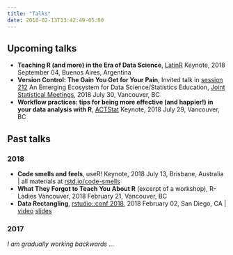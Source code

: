 ```yaml
---
title: "Talks"
date: 2018-02-13T13:42:49-05:00
---
```


## Upcoming talks

  * **Teaching R (and more) in the Era of Data Science**, [LatinR](http://latin-r.com) Keynote, 2018 September 04, Buenos Aires, Argentina
  * **Version Control: The Gain You Get for Your Pain**, Invited talk in [session 212](https://ww2.amstat.org/meetings/jsm/2018/onlineprogram/ActivityDetails.cfm?SessionID=214992) An Emerging Ecosystem for Data Science/Statistics Education, [Joint Statistical Meetings](https://ww2.amstat.org/meetings/jsm/2018/index.cfm), 2018 July 30, Vancouver, BC
  * **Workflow practices: tips for being more effective (and happier!) in your data analysis with R**, [ACTStat](http://actstat.org/Documents/actstat/2018/ACTStat2018_program.pdf) Keynote, 2018 July 29, Vancouver, BC

## Past talks

### 2018

  * **Code smells and feels**, useR! Keynote, 2018 July 13, Brisbane, Australia | all materials at [rstd.io/code-smells](https://rstd.io/code-smells)
  * **What They Forgot to Teach You About R** (excerpt of a workshop), R-Ladies Vancouver, 2018 February 21, Vancouver, BC
  * **Data Rectangling**, [rstudio::conf 2018](https://www.rstudio.com/conference/), 2018 February 02, San Diego, CA | [video](https://www.rstudio.com/resources/videos/data-rectangling/) [slides](https://speakerdeck.com/jennybc/data-rectangling-1)
  
### 2017

*I am gradually working backwards ...*
